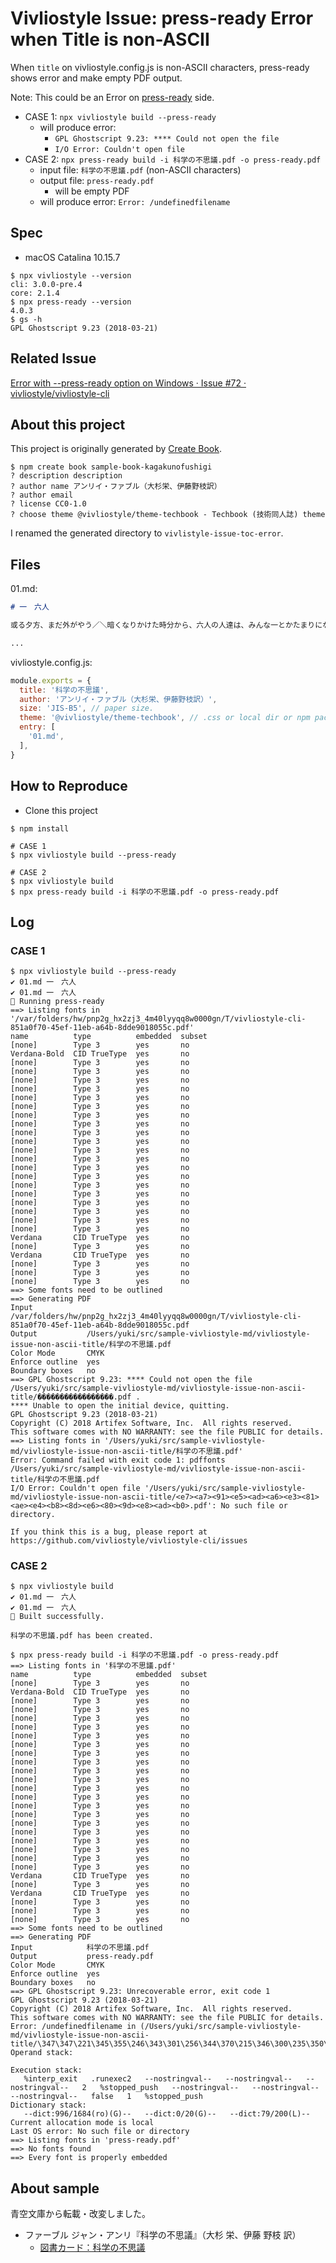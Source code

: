 # Vivliostyle Issue: press-ready Error when Title is non-ASCII 

When `title` on vivliostyle.config.js is non-ASCII characters, press-ready shows error and make empty PDF output.

Note: This could be an Error on [press-ready](https://github.com/vibranthq/press-ready) side.

- CASE 1: `npx vivliostyle build --press-ready`
  - will produce error: 
    - `GPL Ghostscript 9.23: **** Could not open the file `
    - `I/O Error: Couldn't open file`
- CASE 2: `npx press-ready build -i 科学の不思議.pdf -o press-ready.pdf`
  - input file: `科学の不思議.pdf` (non-ASCII characters)
  - output file: `press-ready.pdf`
    - will be empty PDF
  - will produce error: `Error: /undefinedfilename`

## Spec

- macOS Catalina 10.15.7

```
$ npx vivliostyle --version
cli: 3.0.0-pre.4
core: 2.1.4
$ npx press-ready --version
4.0.3
$ gs -h
GPL Ghostscript 9.23 (2018-03-21)
```

## Related Issue

[Error with --press-ready option on Windows · Issue #72 · vivliostyle/vivliostyle-cli](https://github.com/vivliostyle/vivliostyle-cli/issues/72)

## About this project

This project is originally generated by [Create Book](https://github.com/vivliostyle/create-book).

```
$ npm create book sample-book-kagakunofushigi
? description description
? author name アンリイ・ファブル（大杉栄、伊藤野枝訳）
? author email
? license CC0-1.0
? choose theme @vivliostyle/theme-techbook - Techbook (技術同人誌) theme
```

I renamed the generated directory to `vivlistyle-issue-toc-error`.

## Files

01.md:

```01.md
# 一　六人

或る夕方、まだ外がやう／＼暗くなりかけた時分から、六人の人達は、みんな一とかたまりになつて集まりました。

...
```

vivliostyle.config.js:

```vivliostyle.config.js
module.exports = {
  title: '科学の不思議', 
  author: 'アンリイ・ファブル（大杉栄、伊藤野枝訳）', 
  size: 'JIS-B5', // paper size.
  theme: '@vivliostyle/theme-techbook', // .css or local dir or npm package. default to undefined.
  entry: [
    '01.md',
  ], 
}
```

## How to Reproduce

- Clone this project

```
$ npm install

# CASE 1
$ npx vivliostyle build --press-ready

# CASE 2
$ npx vivliostyle build
$ npx press-ready build -i 科学の不思議.pdf -o press-ready.pdf
```

## Log

### CASE 1

```
$ npx vivliostyle build --press-ready
✔ 01.md 一　六人
✔ 01.md 一　六人
🚀 Running press-ready
==> Listing fonts in '/var/folders/hw/pnp2g_hx2zj3_4m40lyyqq8w0000gn/T/vivliostyle-cli-851a0f70-45ef-11eb-a64b-8dde9018055c.pdf'
name          type          embedded  subset 
[none]        Type 3        yes       no     
Verdana-Bold  CID TrueType  yes       no     
[none]        Type 3        yes       no     
[none]        Type 3        yes       no     
[none]        Type 3        yes       no     
[none]        Type 3        yes       no     
[none]        Type 3        yes       no     
[none]        Type 3        yes       no     
[none]        Type 3        yes       no     
[none]        Type 3        yes       no     
[none]        Type 3        yes       no     
[none]        Type 3        yes       no     
[none]        Type 3        yes       no     
[none]        Type 3        yes       no     
[none]        Type 3        yes       no     
[none]        Type 3        yes       no     
[none]        Type 3        yes       no     
[none]        Type 3        yes       no     
[none]        Type 3        yes       no     
[none]        Type 3        yes       no     
[none]        Type 3        yes       no     
[none]        Type 3        yes       no     
Verdana       CID TrueType  yes       no     
[none]        Type 3        yes       no     
Verdana       CID TrueType  yes       no     
[none]        Type 3        yes       no     
[none]        Type 3        yes       no     
[none]        Type 3        yes       no     
==> Some fonts need to be outlined
==> Generating PDF
Input            /var/folders/hw/pnp2g_hx2zj3_4m40lyyqq8w0000gn/T/vivliostyle-cli-851a0f70-45ef-11eb-a64b-8dde9018055c.pdf 
Output           /Users/yuki/src/sample-vivliostyle-md/vivliostyle-issue-non-ascii-title/科学の不思議.pdf                  
Color Mode       CMYK                                                                                                      
Enforce outline  yes                                                                                                       
Boundary boxes   no                                                                                                        
==> GPL Ghostscript 9.23: **** Could not open the file /Users/yuki/src/sample-vivliostyle-md/vivliostyle-issue-non-ascii-title/�����������������.pdf .
**** Unable to open the initial device, quitting.
GPL Ghostscript 9.23 (2018-03-21)
Copyright (C) 2018 Artifex Software, Inc.  All rights reserved.
This software comes with NO WARRANTY: see the file PUBLIC for details.
==> Listing fonts in '/Users/yuki/src/sample-vivliostyle-md/vivliostyle-issue-non-ascii-title/科学の不思議.pdf'
Error: Command failed with exit code 1: pdffonts /Users/yuki/src/sample-vivliostyle-md/vivliostyle-issue-non-ascii-title/科学の不思議.pdf
I/O Error: Couldn't open file '/Users/yuki/src/sample-vivliostyle-md/vivliostyle-issue-non-ascii-title/<e7><a7><91><e5><ad><a6><e3><81><ae><e4><b8><8d><e6><80><9d><e8><ad><b0>.pdf': No such file or directory.

If you think this is a bug, please report at https://github.com/vivliostyle/vivliostyle-cli/issues
```

### CASE 2

```
$ npx vivliostyle build
✔ 01.md 一　六人
✔ 01.md 一　六人
🎉 Built successfully.

科学の不思議.pdf has been created.
```

```
$ npx press-ready build -i 科学の不思議.pdf -o press-ready.pdf
==> Listing fonts in '科学の不思議.pdf'
name          type          embedded  subset 
[none]        Type 3        yes       no     
Verdana-Bold  CID TrueType  yes       no     
[none]        Type 3        yes       no     
[none]        Type 3        yes       no     
[none]        Type 3        yes       no     
[none]        Type 3        yes       no     
[none]        Type 3        yes       no     
[none]        Type 3        yes       no     
[none]        Type 3        yes       no     
[none]        Type 3        yes       no     
[none]        Type 3        yes       no     
[none]        Type 3        yes       no     
[none]        Type 3        yes       no     
[none]        Type 3        yes       no     
[none]        Type 3        yes       no     
[none]        Type 3        yes       no     
[none]        Type 3        yes       no     
[none]        Type 3        yes       no     
[none]        Type 3        yes       no     
[none]        Type 3        yes       no     
[none]        Type 3        yes       no     
[none]        Type 3        yes       no     
Verdana       CID TrueType  yes       no     
[none]        Type 3        yes       no     
Verdana       CID TrueType  yes       no     
[none]        Type 3        yes       no     
[none]        Type 3        yes       no     
[none]        Type 3        yes       no     
==> Some fonts need to be outlined
==> Generating PDF
Input            科学の不思議.pdf 
Output           press-ready.pdf  
Color Mode       CMYK             
Enforce outline  yes              
Boundary boxes   no               
==> GPL Ghostscript 9.23: Unrecoverable error, exit code 1
GPL Ghostscript 9.23 (2018-03-21)
Copyright (C) 2018 Artifex Software, Inc.  All rights reserved.
This software comes with NO WARRANTY: see the file PUBLIC for details.
Error: /undefinedfilename in (/Users/yuki/src/sample-vivliostyle-md/vivliostyle-issue-non-ascii-title/\347\347\221\345\355\246\343\301\256\344\370\215\346\300\235\350\355\260.pdf)
Operand stack:

Execution stack:
   %interp_exit   .runexec2   --nostringval--   --nostringval--   --nostringval--   2   %stopped_push   --nostringval--   --nostringval--   --nostringval--   false   1   %stopped_push
Dictionary stack:
   --dict:996/1684(ro)(G)--   --dict:0/20(G)--   --dict:79/200(L)--
Current allocation mode is local
Last OS error: No such file or directory
==> Listing fonts in 'press-ready.pdf'
==> No fonts found
==> Every font is properly embedded
```

## About sample

青空文庫から転載・改変しました。

- ファーブル ジャン・アンリ『科学の不思議』（大杉 栄、伊藤 野枝 訳）
    - [図書カード：科学の不思議](https://www.aozora.gr.jp/cards/001049/card4920.html)

